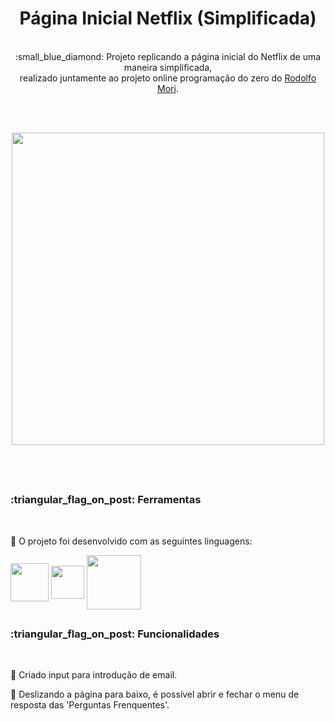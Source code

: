# <div align="center"> Página Inicial Netflix (Simplificada)</div>
<br>
<div align="center">:small_blue_diamond: Projeto replicando a página inicial do Netflix de uma maneira simplificada, <br>realizado juntamente ao projeto online programação do zero do <a href="https://github.com/rodolfomori?tab=repositories">Rodolfo Mori</a>.</div>

<br><br>

<div align="center"><img width="500px" src="https://raw.githubusercontent.com/camilaMrt/Pagina-Inicial-Netflix-simplificada/cdb81c4a1c22742af330572d272cf71036d2a716/img/gif%20netflix.gif"></div>

<br><br>

##

<h3>:triangular_flag_on_post: Ferramentas</h3> <br>

:small_blue_diamond: O projeto foi desenvolvido com as seguintes linguagens: &emsp;&emsp;

<img width="61" align="center" src="https://img.shields.io/badge/HTML5-E34F26?style=for-the-badge&logo=html5&logoColor=white">
<img width="53" align="center" src="https://img.shields.io/badge/CSS3-1572B6?style=for-the-badge&logo=css3&logoColor=white">
<img width="87" align="center" src="https://img.shields.io/badge/JavaScript-323330?style=for-the-badge&logo=javascript&logoColor=F7DF1E">

##

<h3>:triangular_flag_on_post: Funcionalidades</h3> <br>

:small_blue_diamond: Criado input para introdução de email.

:small_blue_diamond: Deslizando a página para baixo, é possível abrir e fechar o menu de resposta das 'Perguntas Frenquentes'.
